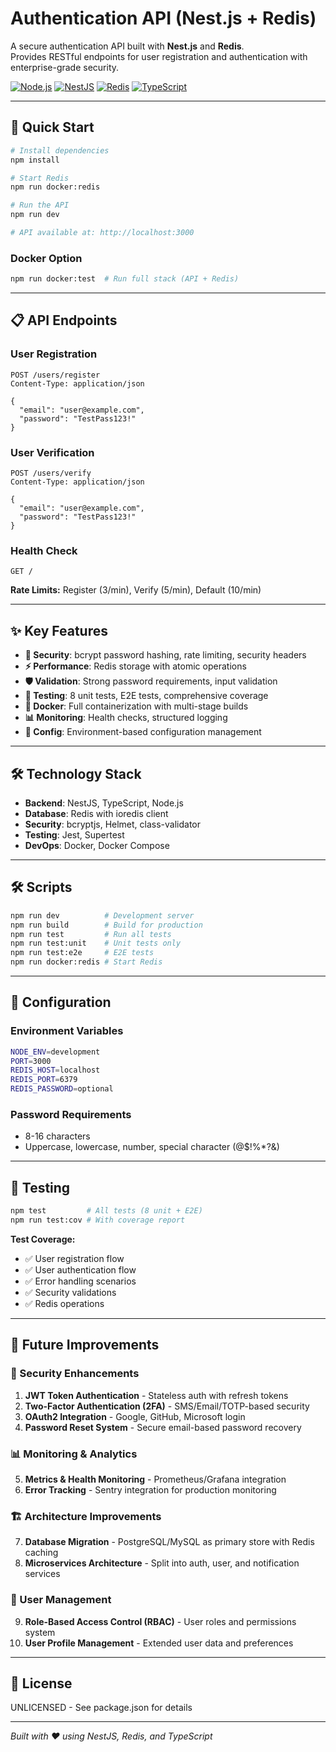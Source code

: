 # Authentication API (Nest.js + Redis)

A secure authentication API built with **Nest.js** and **Redis**.  
Provides RESTful endpoints for user registration and authentication with enterprise-grade security.

[![Node.js](https://img.shields.io/badge/Node.js-24-green.svg)](https://nodejs.org/)
[![NestJS](https://img.shields.io/badge/NestJS-11-red.svg)](https://nestjs.com/)
[![Redis](https://img.shields.io/badge/Redis-7-red.svg)](https://redis.io/)
[![TypeScript](https://img.shields.io/badge/TypeScript-5.9-blue.svg)](https://www.typescriptlang.org/)

---

## 🚀 Quick Start

```bash
# Install dependencies
npm install

# Start Redis
npm run docker:redis

# Run the API
npm run dev

# API available at: http://localhost:3000
```

### Docker Option
```bash
npm run docker:test  # Run full stack (API + Redis)
```

---

## 📋 API Endpoints

### User Registration
```http
POST /users/register
Content-Type: application/json

{
  "email": "user@example.com",
  "password": "TestPass123!"
}
```

### User Verification
```http
POST /users/verify
Content-Type: application/json

{
  "email": "user@example.com",
  "password": "TestPass123!"
}
```

### Health Check
```http
GET /
```

**Rate Limits:** Register (3/min), Verify (5/min), Default (10/min)

---

## ✨ Key Features

- **🔐 Security**: bcrypt password hashing, rate limiting, security headers
- **⚡ Performance**: Redis storage with atomic operations
- **🛡️ Validation**: Strong password requirements, input validation
- **🧪 Testing**: 8 unit tests, E2E tests, comprehensive coverage
- **🐳 Docker**: Full containerization with multi-stage builds
- **📊 Monitoring**: Health checks, structured logging
- **🔧 Config**: Environment-based configuration management

---

## 🛠️ Technology Stack

- **Backend**: NestJS, TypeScript, Node.js
- **Database**: Redis with ioredis client
- **Security**: bcryptjs, Helmet, class-validator
- **Testing**: Jest, Supertest
- **DevOps**: Docker, Docker Compose

---

## 🛠️ Scripts

```bash
npm run dev          # Development server
npm run build        # Build for production
npm run test         # Run all tests
npm run test:unit    # Unit tests only
npm run test:e2e     # E2E tests
npm run docker:redis # Start Redis
```

---

## 🔧 Configuration

### Environment Variables
```bash
NODE_ENV=development
PORT=3000
REDIS_HOST=localhost
REDIS_PORT=6379
REDIS_PASSWORD=optional
```

### Password Requirements
- 8-16 characters
- Uppercase, lowercase, number, special character (@$!%*?&)

---

## 🧪 Testing

```bash
npm test         # All tests (8 unit + E2E)
npm run test:cov # With coverage report
```

**Test Coverage:**
- ✅ User registration flow
- ✅ User authentication flow  
- ✅ Error handling scenarios
- ✅ Security validations
- ✅ Redis operations

---

## 🚀 Future Improvements

### **🔐 Security Enhancements**
1. **JWT Token Authentication** - Stateless auth with refresh tokens
2. **Two-Factor Authentication (2FA)** - SMS/Email/TOTP-based security
3. **OAuth2 Integration** - Google, GitHub, Microsoft login
4. **Password Reset System** - Secure email-based password recovery

### **📊 Monitoring & Analytics**
5. **Metrics & Health Monitoring** - Prometheus/Grafana integration
6. **Error Tracking** - Sentry integration for production monitoring

### **🏗️ Architecture Improvements**
7. **Database Migration** - PostgreSQL/MySQL as primary store with Redis caching
8. **Microservices Architecture** - Split into auth, user, and notification services

### **👥 User Management**
9. **Role-Based Access Control (RBAC)** - User roles and permissions system
10. **User Profile Management** - Extended user data and preferences

---

## 📄 License

UNLICENSED - See package.json for details

---

*Built with ❤️ using NestJS, Redis, and TypeScript*